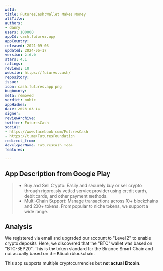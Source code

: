 ```yaml
---
wsId: 
title: FuturesCash:Wallet Makes Money
altTitle: 
authors:
- danny
users: 100000
appId: cash.futures.app
appCountry: 
released: 2021-09-03
updated: 2024-06-17
version: 2.6.0
stars: 4.1
ratings: 
reviews: 10
website: https://futures.cash/
repository: 
issue: 
icon: cash.futures.app.png
bugbounty: 
meta: removed
verdict: nobtc
appHashes: 
date: 2025-03-14
signer: 
reviewArchive: 
twitter: FuturesCash
social:
- https://www.facebook.com/FuturesCash
- https://t.me/FuturesFoundation
redirect_from: 
developerName: FuturesCash Team
features: 

---
```


## App Description from Google Play

> - Buy and Sell Crypto: Easily and securely buy or sell crypto through rigorously vetted service provider using credit cards, debit cards, and other payment methods.
> - Multi-Chain Support: Manage transactions across 10+ blockchains and 200+ tokens. From popular to niche tokens, we support a wide range.

## Analysis

We registered via email and upgraded our account to "Level 2" to enable crypto deposits. Here, we discovered that the "BTC" wallet was based on "BTC-BEP20". This is the token standard for the Binance Smart Chain and not actually based on the Bitcoin blockchain. 

This app supports multiple cryptocurrencies but **not actual Bitcoin**.